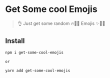 # Get Some cool Emojis

> 👌 Just get some random 🔥🎉🐳 Emojis ✨🚀💩

## Install

```sh
npm i get-some-cool-emojis

or

yarn add get-some-cool-emojis
```